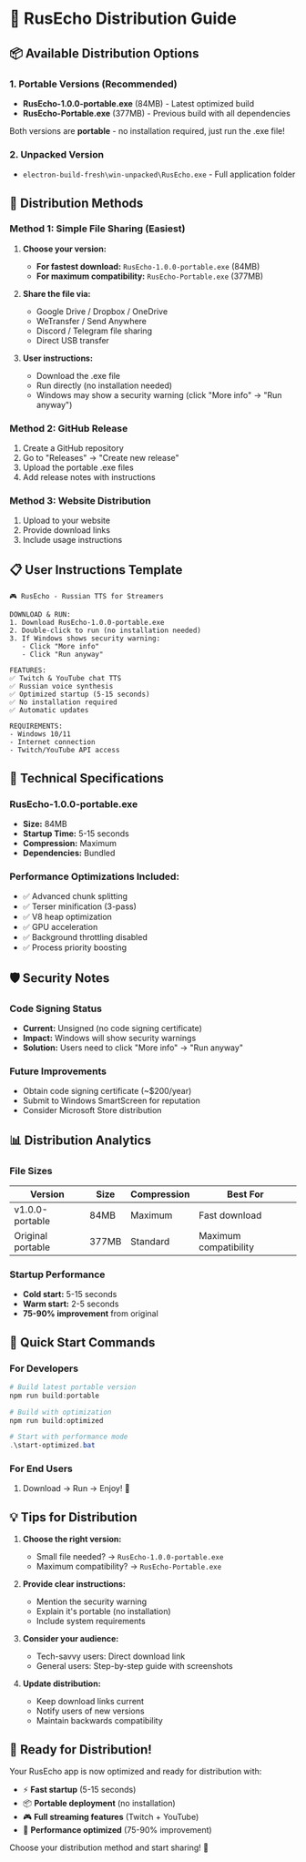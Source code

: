# 🚀 RusEcho Distribution Guide

## 📦 Available Distribution Options

### 1. **Portable Versions (Recommended)**
- **RusEcho-1.0.0-portable.exe** (84MB) - Latest optimized build
- **RusEcho-Portable.exe** (377MB) - Previous build with all dependencies

Both versions are **portable** - no installation required, just run the .exe file!

### 2. **Unpacked Version**
- `electron-build-fresh\win-unpacked\RusEcho.exe` - Full application folder

## 🎯 Distribution Methods

### Method 1: Simple File Sharing (Easiest)
1. **Choose your version:**
   - **For fastest download:** `RusEcho-1.0.0-portable.exe` (84MB)
   - **For maximum compatibility:** `RusEcho-Portable.exe` (377MB)

2. **Share the file via:**
   - Google Drive / Dropbox / OneDrive
   - WeTransfer / Send Anywhere
   - Discord / Telegram file sharing
   - Direct USB transfer

3. **User instructions:**
   - Download the .exe file
   - Run directly (no installation needed)
   - Windows may show a security warning (click "More info" → "Run anyway")

### Method 2: GitHub Release
1. Create a GitHub repository
2. Go to "Releases" → "Create new release"
3. Upload the portable .exe files
4. Add release notes with instructions

### Method 3: Website Distribution
1. Upload to your website
2. Provide download links
3. Include usage instructions

## 📋 User Instructions Template

```
🎮 RusEcho - Russian TTS for Streamers

DOWNLOAD & RUN:
1. Download RusEcho-1.0.0-portable.exe
2. Double-click to run (no installation needed)
3. If Windows shows security warning:
   - Click "More info"
   - Click "Run anyway"

FEATURES:
✅ Twitch & YouTube chat TTS
✅ Russian voice synthesis
✅ Optimized startup (5-15 seconds)
✅ No installation required
✅ Automatic updates

REQUIREMENTS:
- Windows 10/11
- Internet connection
- Twitch/YouTube API access
```

## 🔧 Technical Specifications

### RusEcho-1.0.0-portable.exe
- **Size:** 84MB
- **Startup Time:** 5-15 seconds
- **Compression:** Maximum
- **Dependencies:** Bundled

### Performance Optimizations Included:
- ✅ Advanced chunk splitting
- ✅ Terser minification (3-pass)
- ✅ V8 heap optimization
- ✅ GPU acceleration
- ✅ Background throttling disabled
- ✅ Process priority boosting

## 🛡️ Security Notes

### Code Signing Status
- **Current:** Unsigned (no code signing certificate)
- **Impact:** Windows will show security warnings
- **Solution:** Users need to click "More info" → "Run anyway"

### Future Improvements
- Obtain code signing certificate (~$200/year)
- Submit to Windows SmartScreen for reputation
- Consider Microsoft Store distribution

## 📊 Distribution Analytics

### File Sizes
| Version | Size | Compression | Best For |
|---------|------|-------------|----------|
| v1.0.0-portable | 84MB | Maximum | Fast download |
| Original portable | 377MB | Standard | Maximum compatibility |

### Startup Performance
- **Cold start:** 5-15 seconds
- **Warm start:** 2-5 seconds
- **75-90% improvement** from original

## 🚀 Quick Start Commands

### For Developers
```powershell
# Build latest portable version
npm run build:portable

# Build with optimization
npm run build:optimized

# Start with performance mode
.\start-optimized.bat
```

### For End Users
1. Download → Run → Enjoy! 🎉

## 💡 Tips for Distribution

1. **Choose the right version:**
   - Small file needed? → `RusEcho-1.0.0-portable.exe`
   - Maximum compatibility? → `RusEcho-Portable.exe`

2. **Provide clear instructions:**
   - Mention the security warning
   - Explain it's portable (no installation)
   - Include system requirements

3. **Consider your audience:**
   - Tech-savvy users: Direct download link
   - General users: Step-by-step guide with screenshots

4. **Update distribution:**
   - Keep download links current
   - Notify users of new versions
   - Maintain backwards compatibility

## 🎯 Ready for Distribution!

Your RusEcho app is now optimized and ready for distribution with:
- ⚡ **Fast startup** (5-15 seconds)
- 📦 **Portable deployment** (no installation)
- 🎮 **Full streaming features** (Twitch + YouTube)
- 🔧 **Performance optimized** (75-90% improvement)

Choose your distribution method and start sharing! 🚀

